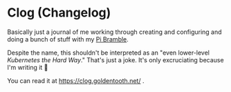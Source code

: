 # Clog (Changelog)

Basically just a journal of me working through creating and configuring and doing a bunch of stuff with my [Pi Bramble](https://goldentooth.net).

Despite the name, this shouldn't be interpreted as an "even lower-level _Kubernetes the Hard Way_." That's just a joke. It's only excruciating because I'm writing it 🙂

You can read it at https://clog.goldentooth.net/ .
